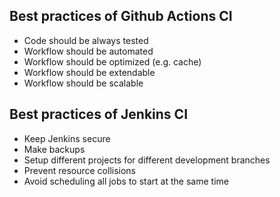 ## Best practices of Github Actions CI

- Code should be always tested
- Workflow should be automated
- Workflow should be optimized (e.g. cache)
- Workflow should be extendable
- Workflow should be scalable

## Best practices of Jenkins CI

- Keep Jenkins secure
- Make backups
- Setup different projects for different development branches
- Prevent resource collisions
- Avoid scheduling all jobs to start at the same time
